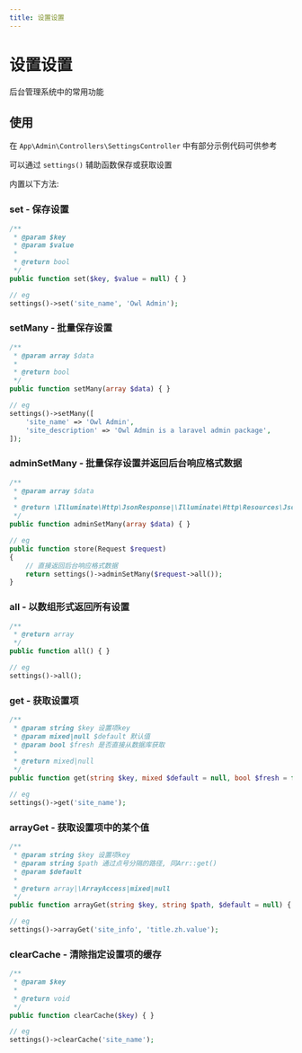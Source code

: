 ```yaml
---
title: 设置设置
---
```


# 设置设置

后台管理系统中的常用功能

## 使用

在 `App\Admin\Controllers\SettingsController` 中有部分示例代码可供参考

可以通过 `settings()` 辅助函数保存或获取设置

内置以下方法:

### set - 保存设置

```php
/**
 * @param $key
 * @param $value
 *
 * @return bool
 */
public function set($key, $value = null) { }

// eg
settings()->set('site_name', 'Owl Admin');
```

### setMany - 批量保存设置

```php
/**
 * @param array $data
 *
 * @return bool
 */
public function setMany(array $data) { }

// eg
settings()->setMany([
    'site_name' => 'Owl Admin',
    'site_description' => 'Owl Admin is a laravel admin package',
]);
```

### adminSetMany - 批量保存设置并返回后台响应格式数据

```php
/**
 * @param array $data
 *
 * @return \Illuminate\Http\JsonResponse|\Illuminate\Http\Resources\Json\JsonResource
 */
public function adminSetMany(array $data) { }

// eg
public function store(Request $request)
{
    // 直接返回后台响应格式数据
    return settings()->adminSetMany($request->all());
}
```

### all - 以数组形式返回所有设置

```php
/**
 * @return array
 */
public function all() { }

// eg
settings()->all();
```

### get - 获取设置项

```php
/**
 * @param string $key 设置项key
 * @param mixed|null $default 默认值
 * @param bool $fresh 是否直接从数据库获取
 *
 * @return mixed|null
 */
public function get(string $key, mixed $default = null, bool $fresh = false) { }

// eg
settings()->get('site_name');
```

### arrayGet - 获取设置项中的某个值

```php
/**
 * @param string $key 设置项key
 * @param string $path 通过点号分隔的路径, 同Arr::get()
 * @param $default
 *
 * @return array|\ArrayAccess|mixed|null
 */
public function arrayGet(string $key, string $path, $default = null) { }

// eg
settings()->arrayGet('site_info', 'title.zh.value');
```

### clearCache - 清除指定设置项的缓存

```php
/**
 * @param $key
 *
 * @return void
 */
public function clearCache($key) { }

// eg
settings()->clearCache('site_name');
```
